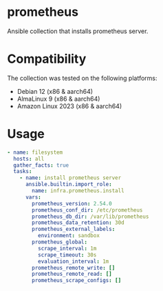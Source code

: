 # prometheus

Ansible collection that installs prometheus server.

# Compatibility
The collection was tested on the following platforms:
- Debian 12 (x86 & aarch64)
- AlmaLinux 9 (x86 & aarch64)
- Amazon Linux 2023 (x86 & aarch64)

# Usage

```yaml
- name: filesystem
  hosts: all
  gather_facts: true
  tasks:
    - name: install prometheus server
      ansible.builtin.import_role:
        name: infra.prometheus.install
      vars:
        prometheus_version: 2.54.0
        prometheus_conf_dir: /etc/prometheus
        prometheus_db_dir: /var/lib/prometheus
        prometheus_data_retention: 30d
        prometheus_external_labels:
          environment: sandbox
        prometheus_global:
          scrape_interval: 1m
          scrape_timeout: 30s
          evaluation_interval: 1m
        prometheus_remote_write: []
        prometheus_remote_read: []
        prometheus_scrape_configs: []
```
